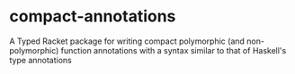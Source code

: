 compact-annotations
===================

A Typed Racket package for writing compact polymorphic (and non-polymorphic) function annotations with a syntax similar to that of Haskell's type annotations
